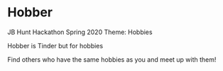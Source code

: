 # Hobber
JB Hunt Hackathon Spring 2020
Theme: Hobbies

Hobber is Tinder but for hobbies

Find others who have the same hobbies as you and meet up with them!
